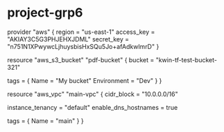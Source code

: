 # project-grp6
provider "aws" {
  region     = "us-east-1"
  access_key = "AKIAY3C5G3PHJEHXJDML"
  secret_key = "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"
}

resource "aws_s3_bucket" "pdf-bucket" {
  bucket = "kwin-tf-test-bucket-321"

  tags = {
    Name        = "My bucket"
    Environment = "Dev"
  }
}

resource "aws_vpc" "main-vpc" {
  cidr_block       = "10.0.0.0/16"
  
  instance_tenancy = "default"
  enable_dns_hostnames = true

  tags = {
    Name = "main"
  }
}